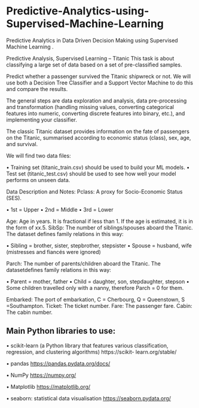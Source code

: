 # Predictive-Analytics-using-Supervised-Machine-Learning
Predictive Analytics in Data Driven Decision Making using Supervised Machine Learning .


Predictive Analysis, Supervised Learning – Titanic
This task is about classifying a large set of data based on a set of pre-classified samples.

Predict whether a passenger survived the Titanic shipwreck or not. We will use both a Decision Tree Classifier and a Support Vector Machine to do this and compare the results.

The general steps are data exploration and analysis, data pre-processing and transformation (handling missing values, converting categorical features into numeric, converting discrete features into binary, etc.), and implementing your classifier.

The classic Titanic dataset provides information on the fate of passengers on the Titanic, summarised according to economic status (class), sex, age, and survival.

We will find two data files:

• Training set (titanic_train.csv) should be used to build your ML models.
• Test set (titanic_test.csv) should be used to see how well your model performs on unseen data.

Data Description and Notes:
Pclass: A proxy for Socio-Economic Status (SES).

• 1st = Upper
• 2nd = Middle
• 3rd = Lower

Age: Age in years. It is fractional if less than 1. If the age is estimated, it is in the form of xx.5.
SibSp: The number of siblings/spouses aboard the Titanic. The dataset defines family relations in this way:

• Sibling = brother, sister, stepbrother, stepsister
• Spouse = husband, wife (mistresses and fiancés were ignored)

Parch: The number of parents/children aboard the Titanic. The datasetdefines family relations
in this way:

• Parent = mother, father
• Child = daughter, son, stepdaughter, stepson
• Some children travelled only with a nanny, therefore Parch = 0 for them.

Embarked: The port of embarkation, C = Cherbourg, Q = Queenstown, S =Southampton.
Ticket: The ticket number.
Fare: The passenger fare.
Cabin: The cabin number.

## Main Python libraries to use:

• scikit-learn (a Python library that features various classification, regression, and clustering algorithms) https://scikit- learn.org/stable/

• pandas https://pandas.pydata.org/docs/

• NumPy https://numpy.org/

• Matplotlib https://matplotlib.org/

• seaborn: statistical data visualisation https://seaborn.pydata.org/
